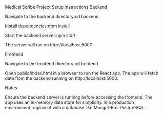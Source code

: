 Medical Scribe Project
Setup Instructions
Backend

Navigate to the backend directory:cd backend


Install dependencies:npm install


Start the backend server:npm start

The server will run on http://localhost:5000.

Frontend

Navigate to the frontend directory:cd frontend


Open public/index.html in a browser to run the React app. The app will fetch data from the backend running on http://localhost:5000.

Notes

Ensure the backend server is running before accessing the frontend.
The app uses an in-memory data store for simplicity. In a production environment, replace it with a database like MongoDB or PostgreSQL.

